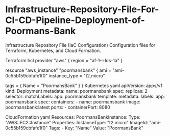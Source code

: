 # Infrastructure-Repository-File-For-CI-CD-Pipeline-Deployment-of-Poormans-Bank
Infrastructure Repository File (IaC Configuration)
Configuration files for Terraform, Kubernetes, and Cloud Formation.


Terraform
hcl
provider "aws" {
  region = "af-1-=los-1a"
}

resource "aws_instance" "poormansbank" {
  ami           = "ami-0c55b159cbfafe1f0"
  instance_type = "t2.micro"

  tags = {
    Name = "PoormansBank"
  }
}
Kubernetes
yaml
apiVersion: apps/v1
kind: Deployment
metadata:
  name: poormansbank
spec:
  replicas: 2
  selector:
    matchLabels:
      app: poormansbank
  template:
    metadata:
      labels:
        app: poormansbank
    spec:
      containers:
      - name: poormansbank
        image: poormansbank:latest
        ports:
        - containerPort: 8080


CloudFormation
yaml
Resources:
  PoormansBankInstance:
    Type: "AWS::EC2::Instance"
    Properties:
      InstanceType: "t2.micro"
      ImageId: "ami-0c55b159cbfafe1f0"
      Tags:
        - Key: "Name"
          Value: "PoormansBank"



